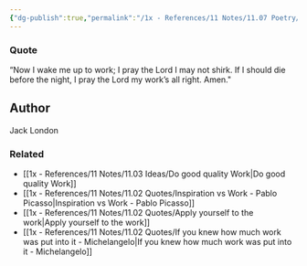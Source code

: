 ```yaml
---
{"dg-publish":true,"permalink":"/1x - References/11 Notes/11.07 Poetry/I pray the Lord my works all right - Jack London/","title":"I pray the Lord my works all right - Jack London","created":"2022-11-05T12:03:07.000+03:00","updated":"2024-02-14T20:18:17.959+03:00"}
---
```



### Quote
“Now I wake me up to work;
I pray the Lord I may not shirk.
If I should die before the night,
I pray the Lord my work’s all right.
Amen."

## Author 
Jack London 

### Related
- [[1x - References/11 Notes/11.03 Ideas/Do good quality Work\|Do good quality Work]]
- [[1x - References/11 Notes/11.02 Quotes/Inspiration vs Work - Pablo Picasso\|Inspiration vs Work - Pablo Picasso]]
- [[1x - References/11 Notes/11.02 Quotes/Apply yourself to the work\|Apply yourself to the work]]
- [[1x - References/11 Notes/11.02 Quotes/If you knew how much work was put into it - Michelangelo\|If you knew how much work was put into it - Michelangelo]]